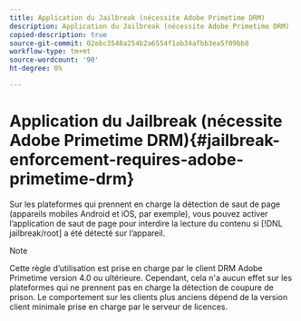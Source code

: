 ```yaml
---
title: Application du Jailbreak (nécessite Adobe Primetime DRM)
description: Application du Jailbreak (nécessite Adobe Primetime DRM)
copied-description: true
source-git-commit: 02ebc3548a254b2a6554f1ab34afbb3ea5f09bb8
workflow-type: tm+mt
source-wordcount: '90'
ht-degree: 0%

---
```


# Application du Jailbreak (nécessite Adobe Primetime DRM){#jailbreak-enforcement-requires-adobe-primetime-drm}

Sur les plateformes qui prennent en charge la détection de saut de page (appareils mobiles Android et iOS, par exemple), vous pouvez activer l’application de saut de page pour interdire la lecture du contenu si [!DNL jailbreak/root] a été détecté sur l’appareil.

>[!NOTE]
>
>Cette règle d’utilisation est prise en charge par le client DRM Adobe Primetime version 4.0 ou ultérieure. Cependant, cela n&#39;a aucun effet sur les plateformes qui ne prennent pas en charge la détection de coupure de prison. Le comportement sur les clients plus anciens dépend de la version client minimale prise en charge par le serveur de licences.
